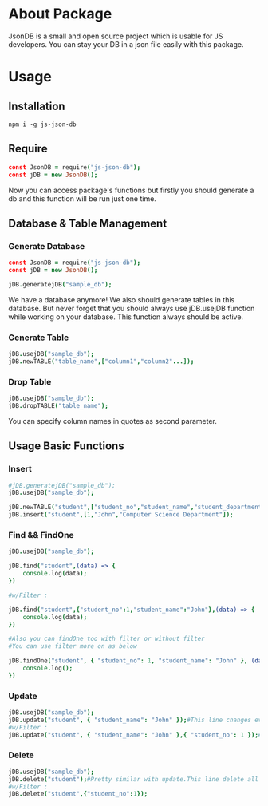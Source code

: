 # About Package

JsonDB is a small and open source project which is usable for JS developers. You can stay your DB in a json file easily with this package.

# Usage

## Installation

`npm i -g js-json-db`

## Require

```coffeescript
const JsonDB = require("js-json-db");
const jDB = new JsonDB();
```

Now you can access package's functions but firstly you should generate a db and this function will be run just one time.

## Database & Table Management

### Generate Database

```coffeescript
const JsonDB = require("js-json-db");
const jDB = new JsonDB();

jDB.generatejDB("sample_db");
```

We have a database anymore! We also should generate tables in this database. But never forget that you should always use jDB.usejDB function while working on your database. This function always should be active.

### Generate Table

```coffeescript
jDB.usejDB("sample_db");
jDB.newTABLE("table_name",["column1","column2"...]);
```

### Drop Table

```coffeescript
jDB.usejDB("sample_db");
jDB.dropTABLE("table_name");
```

You can specify column names in quotes as second parameter.

## Usage Basic Functions

### Insert

```coffeescript
#jDB.generatejDB("sample_db");
jDB.usejDB("sample_db");

jDB.newTABLE("student",["student_no","student_name","student_department"]);
jDB.insert("student",[1,"John","Computer Science Department"]);
```

### Find && FindOne

```coffeescript
jDB.usejDB("sample_db");

jDB.find("student",(data) => {
    console.log(data);
})

#w/Filter :

jDB.find("student",{"student_no":1,"student_name":"John"},(data) => {
    console.log(data);
})

#Also you can findOne too with filter or without filter
#You can use filter more on as below

jDB.findOne("student", { "student_no": 1, "student_name": "John" }, (data) => {
    console.log();
})
```

### Update

```coffeescript
jDB.usejDB("sample_db");
jDB.update("student", { "student_name": "John" });#This line changes every record student_name with John in student table because we did not use filter parameter as thirdy
#w/Filter :
jDB.update("student", { "student_name": "John" },{ "student_no": 1 });#student_name will change as John which student has number 1
```

### Delete

```coffeescript
jDB.usejDB("sample_db");
jDB.delete("student");#Pretty similar with update.This line delete all records in student table
#w/Filter :
jDB.delete("student",{"student_no":1});
```
